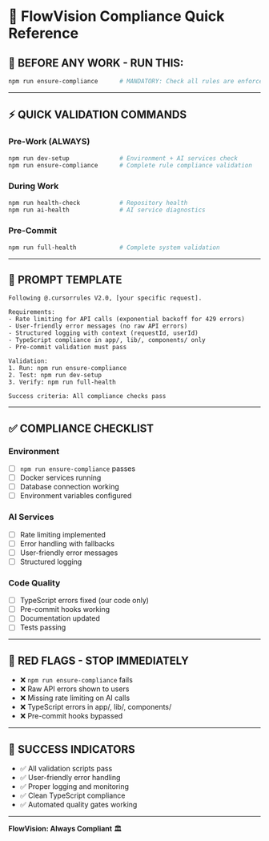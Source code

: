 # 🎯 FlowVision Compliance Quick Reference

## 🚨 **BEFORE ANY WORK - RUN THIS:**
```bash
npm run ensure-compliance      # MANDATORY: Check all rules are enforced
```

---

## ⚡ **QUICK VALIDATION COMMANDS**

### **Pre-Work (ALWAYS)**
```bash
npm run dev-setup              # Environment + AI services check
npm run ensure-compliance      # Complete rule compliance validation
```

### **During Work**
```bash
npm run health-check           # Repository health
npm run ai-health              # AI service diagnostics
```

### **Pre-Commit**
```bash
npm run full-health            # Complete system validation
```

---

## 🎯 **PROMPT TEMPLATE**

```
Following @.cursorrules V2.0, [your specific request].

Requirements:
- Rate limiting for API calls (exponential backoff for 429 errors)
- User-friendly error messages (no raw API errors)
- Structured logging with context (requestId, userId)
- TypeScript compliance in app/, lib/, components/ only
- Pre-commit validation must pass

Validation:
1. Run: npm run ensure-compliance
2. Test: npm run dev-setup  
3. Verify: npm run full-health

Success criteria: All compliance checks pass
```

---

## ✅ **COMPLIANCE CHECKLIST**

### **Environment**
- [ ] `npm run ensure-compliance` passes
- [ ] Docker services running
- [ ] Database connection working
- [ ] Environment variables configured

### **AI Services**
- [ ] Rate limiting implemented
- [ ] Error handling with fallbacks
- [ ] User-friendly error messages
- [ ] Structured logging

### **Code Quality**
- [ ] TypeScript errors fixed (our code only)
- [ ] Pre-commit hooks working
- [ ] Documentation updated
- [ ] Tests passing

---

## 🚨 **RED FLAGS - STOP IMMEDIATELY**

- ❌ `npm run ensure-compliance` fails
- ❌ Raw API errors shown to users
- ❌ Missing rate limiting on AI calls
- ❌ TypeScript errors in app/, lib/, components/
- ❌ Pre-commit hooks bypassed

---

## 🎊 **SUCCESS INDICATORS**

- ✅ All validation scripts pass
- ✅ User-friendly error handling
- ✅ Proper logging and monitoring
- ✅ Clean TypeScript compliance
- ✅ Automated quality gates working

---

**FlowVision: Always Compliant** 🏛️
